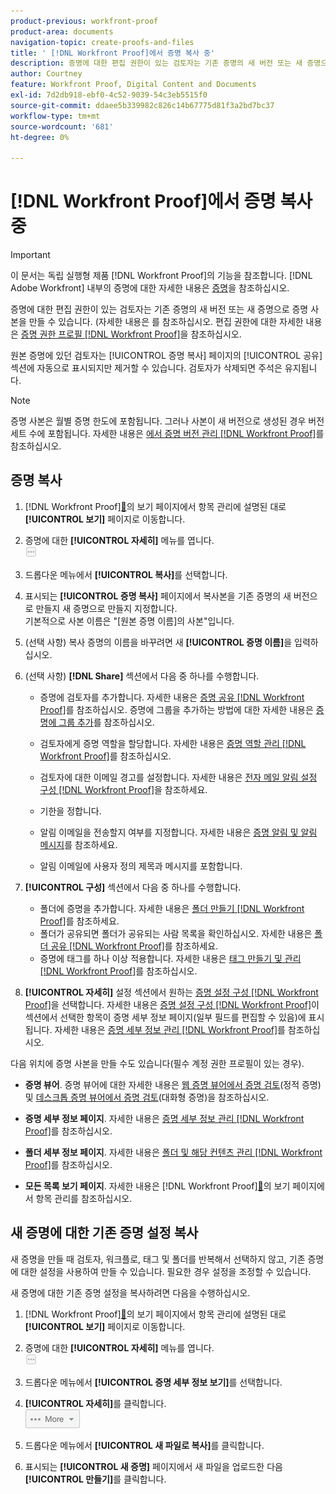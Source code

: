 ```yaml
---
product-previous: workfront-proof
product-area: documents
navigation-topic: create-proofs-and-files
title: ' [!DNL Workfront Proof]에서 증명 복사 중'
description: 증명에 대한 편집 권한이 있는 검토자는 기존 증명의 새 버전 또는 새 증명으로 증명 사본을 만들 수 있습니다. (자세한 내용은 를 참조하십시오. 편집 권한에 대한 자세한 내용은 Workfront Proof의 증명 권한 프로필 을 참조하십시오.
author: Courtney
feature: Workfront Proof, Digital Content and Documents
exl-id: 7d2db918-ebf0-4c52-9039-54c3eb5515f0
source-git-commit: ddaee5b339982c826c14b67775d81f3a2bd7bc37
workflow-type: tm+mt
source-wordcount: '681'
ht-degree: 0%

---
```


# [!DNL Workfront Proof]에서 증명 복사 중

>[!IMPORTANT]
>
>이 문서는 독립 실행형 제품 [!DNL Workfront Proof]의 기능을 참조합니다. [!DNL Adobe Workfront] 내부의 증명에 대한 자세한 내용은 [증명](../../../review-and-approve-work/proofing/proofing.md)을 참조하십시오.

증명에 대한 편집 권한이 있는 검토자는 기존 증명의 새 버전 또는 새 증명으로 증명 사본을 만들 수 있습니다. (자세한 내용은 를 참조하십시오. 편집 권한에 대한 자세한 내용은 [증명 권한 프로필 [!DNL Workfront Proof]](../../../workfront-proof/wp-acct-admin/account-settings/proof-perm-profiles-in-wp.md)을 참조하십시오.

원본 증명에 있던 검토자는 [!UICONTROL 증명 복사] 페이지의 [!UICONTROL 공유] 섹션에 자동으로 표시되지만 제거할 수 있습니다. 검토자가 삭제되면 주석은 유지됩니다.

>[!NOTE]
>
>증명 사본은 월별 증명 한도에 포함됩니다. 그러나 사본이 새 버전으로 생성된 경우 버전 세트 수에 포함됩니다. 자세한 내용은 [에서 증명 버전 관리 [!DNL Workfront Proof]](../../../workfront-proof/wp-work-proofsfiles/manage-your-work/manage-proof-versions.md)를 참조하십시오.

## 증명 복사

1. [!DNL Workfront Proof][&#128279;](../../../workfront-proof/wp-work-proofsfiles/manage-your-work/manage-items-on-views-page.md)의 보기 페이지에서 항목 관리에 설명된 대로 **[!UICONTROL 보기]** 페이지로 이동합니다.

1. 증명에 대한 **[!UICONTROL 자세히]** 메뉴를 엽니다.\
   ![추가 메뉴](assets/more-button-small.png)

1. 드롭다운 메뉴에서 **[!UICONTROL 복사]**&#x200B;를 선택합니다.
1. 표시되는 **[!UICONTROL 증명 복사]** 페이지에서 복사본을 기존 증명의 새 버전으로 만들지 새 증명으로 만들지 지정합니다.\
   기본적으로 사본 이름은 &quot;[원본 증명 이름]의 사본&quot;입니다.

1. (선택 사항) 복사 증명의 이름을 바꾸려면 새 **[!UICONTROL 증명 이름]**&#x200B;을 입력하십시오.
1. (선택 사항) **[!DNL Share]** 섹션에서 다음 중 하나를 수행합니다.

   * 증명에 검토자를 추가합니다. 자세한 내용은 [증명 공유 [!DNL Workfront Proof]](../../../workfront-proof/wp-work-proofsfiles/share-proofs-and-files/share-proof.md)를 참조하십시오. 증명에 그룹을 추가하는 방법에 대한 자세한 내용은 [증명에 그룹 추가](../../../workfront-proof/wp-mnguserscontacts/groups/add-groups.md)를 참조하십시오.

   * 검토자에게 증명 역할을 할당합니다. 자세한 내용은 [증명 역할 관리 [!DNL Workfront Proof]](../../../workfront-proof/wp-work-proofsfiles/share-proofs-and-files/manage-proof-roles.md)를 참조하십시오.
   * 검토자에 대한 이메일 경고를 설정합니다. 자세한 내용은 [전자 메일 알림 설정 구성 [!DNL Workfront Proof]](../../../workfront-proof/wp-emailsntfctns/email-alerts/config-email-notification-settings-wp.md)을 참조하세요.
   * 기한을 정합니다.
   * 알림 이메일을 전송할지 여부를 지정합니다. 자세한 내용은 [증명 알림 및 알림 메시지](https://support.workfront.com/hc/en-us/sections/115000920788-Proof-notifications-and-reminders)를 참조하세요.
   * 알림 이메일에 사용자 정의 제목과 메시지를 포함합니다.

1. **[!UICONTROL 구성]** 섹션에서 다음 중 하나를 수행합니다.

   * 폴더에 증명을 추가합니다. 자세한 내용은 [폴더 만들기 [!DNL Workfront Proof]](../../../workfront-proof/wp-work-proofsfiles/organize-your-work/create-folders.md)를 참조하세요.
   * 폴더가 공유되면 폴더가 공유되는 사람 목록을 확인하십시오. 자세한 내용은 [폴더 공유 [!DNL Workfront Proof]](../../../workfront-proof/wp-work-proofsfiles/organize-your-work/share-folders.md)를 참조하세요.
   * 증명에 태그를 하나 이상 적용합니다. 자세한 내용은 [태그 만들기 및 관리 [!DNL Workfront Proof]](../../../workfront-proof/wp-work-proofsfiles/organize-your-work/create-and-manage-tags.md)를 참조하십시오.

1. **[!UICONTROL 자세히]** 설정 섹션에서 원하는 [증명 설정 구성 [!DNL Workfront Proof]](../../../workfront-proof/wp-work-proofsfiles/manage-your-work/configure-proof-settings.md)을 선택합니다. 자세한 내용은 [증명 설정 구성 [!DNL Workfront Proof]](../../../workfront-proof/wp-work-proofsfiles/manage-your-work/configure-proof-settings.md)이 섹션에서 선택한 항목이 증명 세부 정보 페이지(일부 필드를 편집할 수 있음)에 표시됩니다. 자세한 내용은 [증명 세부 정보 관리 [!DNL Workfront Proof]](../../../workfront-proof/wp-work-proofsfiles/manage-your-work/manage-proof-details.md)를 참조하십시오.

다음 위치에 증명 사본을 만들 수도 있습니다(필수 계정 권한 프로필이 있는 경우).

* **증명 뷰어**. 증명 뷰어에 대한 자세한 내용은 [웹 증명 뷰어에서 증명 검토](https://support.workfront.com/hc/en-us/sections/115000275214-Reviewing-Proofs-in-the-Web-Proofing-Viewer)(정적 증명) 및 [데스크톱 증명 뷰어에서 증명 검토](https://support.workfront.com/hc/en-us/sections/360000686434-Reviewing-Proofs-in-the-Desktop-Proofing-Viewer)(대화형 증명)을 참조하십시오.

* **증명 세부 정보 페이지**. 자세한 내용은 [증명 세부 정보 관리 [!DNL Workfront Proof]](../../../workfront-proof/wp-work-proofsfiles/manage-your-work/manage-proof-details.md)를 참조하십시오.

* **폴더 세부 정보 페이지**. 자세한 내용은 [폴더 및 해당 컨텐츠 관리 [!DNL Workfront Proof]](../../../workfront-proof/wp-work-proofsfiles/organize-your-work/manage-folders-and-contents.md)를 참조하십시오.

* **모든 목록 보기 페이지**. 자세한 내용은  [!DNL Workfront Proof][&#128279;](../../../workfront-proof/wp-work-proofsfiles/manage-your-work/manage-items-on-views-page.md)의 보기 페이지에서 항목 관리를 참조하십시오.

## 새 증명에 대한 기존 증명 설정 복사

새 증명을 만들 때 검토자, 워크플로, 태그 및 폴더를 반복해서 선택하지 않고, 기존 증명에 대한 설정을 사용하여 만들 수 있습니다. 필요한 경우 설정을 조정할 수 있습니다.

새 증명에 대한 기존 증명 설정을 복사하려면 다음을 수행하십시오.

1. [!DNL Workfront Proof][&#128279;](../../../workfront-proof/wp-work-proofsfiles/manage-your-work/manage-items-on-views-page.md)의 보기 페이지에서 항목 관리에 설명된 대로 **[!UICONTROL 보기]** 페이지로 이동합니다.

1. 증명에 대한 **[!UICONTROL 자세히]** 메뉴를 엽니다.\
   ![추가 메뉴](assets/more-button-small.png)

1. 드롭다운 메뉴에서 **[!UICONTROL 증명 세부 정보 보기]**&#x200B;를 선택합니다.
1. **[!UICONTROL 자세히]**&#x200B;를 클릭합니다.\
   ![More_button_text_version.png](assets/more-button-text-version.png)

1. 드롭다운 메뉴에서 **[!UICONTROL 새 파일로 복사]**&#x200B;를 클릭합니다.
1. 표시되는 **[!UICONTROL 새 증명]** 페이지에서 새 파일을 업로드한 다음 **[!UICONTROL 만들기]**&#x200B;를 클릭합니다.
